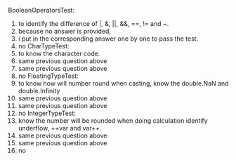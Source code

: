 BooleanOperatorsTest: 
1. to identify the difference of |, &, ||, &&, ==, != and ~. 
2. because no answer is provided, 
3. i put in the corresponding answer one by one to pass the test. 
4. no 
CharTypeTest: 
1. to know the character code. 
2. same previous question above 
3. same previous question above 
4. no 
FloatingTypeTest: 
1. to know how will number round when casting, know the double.NaN and double.Infinity 
2. same previous question above 
3. same previous question above 
4. no 
IntegerTypeTest: 
1. know the number will be rounded when doing calculation identify underflow, ++var and var++. 
2. same previous question above 
3. same previous question above 
4. no